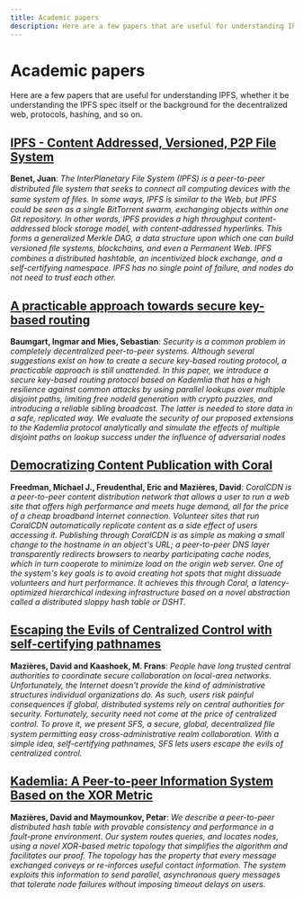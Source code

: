 ```yaml
---
title: Academic papers
description: Here are a few papers that are useful for understanding IPFS, whether it be understanding the IPFS specification itself or the background for the decentralized web, protocols, hashing, and so on.
---
```


# Academic papers

Here are a few papers that are useful for understanding IPFS, whether it be understanding the IPFS spec itself or the background for the decentralized web, protocols, hashing, and so on.

## [IPFS - Content Addressed, Versioned, P2P File System](https://github.com/ipfs/papers/raw/master/ipfs-cap2pfs/ipfs-p2p-file-system.pdf)

**Benet, Juan**: _The InterPlanetary File System (IPFS) is a peer-to-peer distributed ﬁle system that seeks to connect all computing devices with the same system of ﬁles. In some ways, IPFS is similar to the Web, but IPFS could be seen as a single BitTorrent swarm, exchanging objects within one Git repository. In other words, IPFS provides a high throughput content-addressed block storage model, with content-addressed hyperlinks. This forms a generalized Merkle DAG, a data structure upon which one can build versioned ﬁle systems, blockchains, and even a Permanent Web. IPFS combines a distributed hashtable, an incentivized block exchange, and a self-certifying namespace. IPFS has no single point of failure, and nodes do not need to trust each other._

## [A practicable approach towards secure key-based routing](https://web.archive.org/web/20170809130252id_/http://www.tm.uka.de/doc/SKademlia_2007.pdf)

**Baumgart, Ingmar and Mies, Sebastian**: _Security is a common problem in completely decentralized peer-to-peer systems. Although several suggestions exist on how to create a secure key-based routing protocol, a practicable approach is still unattended. In this paper, we introduce a secure key-based routing protocol based on Kademlia that has a high resilience against common attacks by using parallel lookups over multiple disjoint paths, limiting free nodeId generation with crypto puzzles, and introducing a reliable sibling broadcast. The latter is needed to store data in a safe, replicated way. We evaluate the security of our proposed extensions to the Kademlia protocol analytically and simulate the effects of multiple disjoint paths on lookup success under the influence of adversarial nodes_

## [Democratizing Content Publication with Coral](https://web.archive.org/web/20181117012712/http://www.coralcdn.org/docs/coral-nsdi04.pdf)

**Freedman, Michael J., Freudenthal, Eric and Mazières, David**: _CoralCDN is a peer-to-peer content distribution network that allows a user to run a web site that offers high performance and meets huge demand, all for the price of a cheap broadband Internet connection. Volunteer sites that run CoralCDN automatically replicate content as a side effect of users accessing it. Publishing through CoralCDN is as simple as making a small change to the hostname in an object's URL; a peer-to-peer DNS layer transparently redirects browsers to nearby participating cache nodes, which in turn cooperate to minimize load on the origin web server. One of the system's key goals is to avoid creating hot spots that might dissuade volunteers and hurt performance. It achieves this through Coral, a latency-optimized hierarchical indexing infrastructure based on a novel abstraction called a distributed sloppy hash table or DSHT._

## [Escaping the Evils of Centralized Control with self-certifying pathnames](http://www.sigops.org/ew-history/1998/papers/mazieres.ps)

**Mazières, David and Kaashoek, M. Frans**: _People have long trusted central authorities to coordinate secure collaboration on local-area networks. Unfortunately, the Internet doesn't provide the kind of administrative structures individual organizations do. As such, users risk painful consequences if global, distributed systems rely on central authorities for security. Fortunately, security need not come at the price of centralized control. To prove it, we present SFS, a secure, global, decentralized ﬁle system permitting easy cross-administrative realm collaboration. With a simple idea, self-certifying pathnames, SFS lets users escape the evils of centralized control._

## [Kademlia: A Peer-to-peer Information System Based on the XOR Metric](http://pdos.csail.mit.edu/~petar/papers/maymounkov-kademlia-lncs.pdf)

**Mazières, David and Maymounkov, Petar**: _We describe a peer-to-peer distributed hash table with provable consistency and performance in a fault-prone environment. Our system routes queries, and locates nodes, using a novel XOR-based metric topology that simplifies the algorithm and facilitates our proof. The topology has the property that every message exchanged conveys or re-inforces useful contact information. The system exploits this information to send parallel, asynchronous query messages that tolerate node failures without imposing timeout delays on users._
